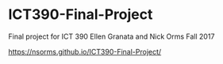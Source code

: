 # ICT390-Final-Project
Final project for ICT 390
Ellen Granata and Nick Orms
Fall 2017

https://nsorms.github.io/ICT390-Final-Project/
